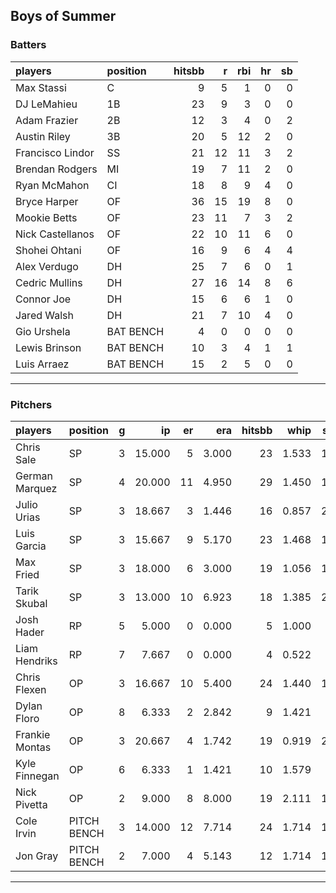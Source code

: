 ## Boys of Summer

### Batters

 
|players          |position  | hitsbb|  r| rbi| hr| sb| 
|:----------------|:---------|------:|--:|---:|--:|--:| 
|Max Stassi       |C         |      9|  5|   1|  0|  0| 
|DJ LeMahieu      |1B        |     23|  9|   3|  0|  0| 
|Adam Frazier     |2B        |     12|  3|   4|  0|  2| 
|Austin Riley     |3B        |     20|  5|  12|  2|  0| 
|Francisco Lindor |SS        |     21| 12|  11|  3|  2| 
|Brendan Rodgers  |MI        |     19|  7|  11|  2|  0| 
|Ryan McMahon     |CI        |     18|  8|   9|  4|  0| 
|Bryce Harper     |OF        |     36| 15|  19|  8|  0| 
|Mookie Betts     |OF        |     23| 11|   7|  3|  2| 
|Nick Castellanos |OF        |     22| 10|  11|  6|  0| 
|Shohei Ohtani    |OF        |     16|  9|   6|  4|  4| 
|Alex Verdugo     |DH        |     25|  7|   6|  0|  1| 
|Cedric Mullins   |DH        |     27| 16|  14|  8|  6| 
|Connor Joe       |DH        |     15|  6|   6|  1|  0| 
|Jared Walsh      |DH        |     21|  7|  10|  4|  0| 
|Gio Urshela      |BAT BENCH |      4|  0|   0|  0|  0| 
|Lewis Brinson    |BAT BENCH |     10|  3|   4|  1|  1| 
|Luis Arraez      |BAT BENCH |     15|  2|   5|  0|  0| 

* * *

### Pitchers

 
|players        |position    |  g|     ip| er|   era| hitsbb|  whip| so|  w| sv| 
|:--------------|:-----------|--:|------:|--:|-----:|------:|-----:|--:|--:|--:| 
|Chris Sale     |SP          |  3| 15.000|  5| 3.000|     23| 1.533| 17|  1|  0| 
|German Marquez |SP          |  4| 20.000| 11| 4.950|     29| 1.450| 16|  1|  0| 
|Julio Urias    |SP          |  3| 18.667|  3| 1.446|     16| 0.857| 22|  3|  0| 
|Luis Garcia    |SP          |  3| 15.667|  9| 5.170|     23| 1.468| 14|  0|  0| 
|Max Fried      |SP          |  3| 18.000|  6| 3.000|     19| 1.056| 19|  0|  0| 
|Tarik Skubal   |SP          |  3| 13.000| 10| 6.923|     18| 1.385| 20|  0|  0| 
|Josh Hader     |RP          |  5|  5.000|  0| 0.000|      5| 1.000|  8|  0|  4| 
|Liam Hendriks  |RP          |  7|  7.667|  0| 0.000|      4| 0.522|  8|  0|  5| 
|Chris Flexen   |OP          |  3| 16.667| 10| 5.400|     24| 1.440| 12|  0|  0| 
|Dylan Floro    |OP          |  8|  6.333|  2| 2.842|      9| 1.421|  7|  1|  5| 
|Frankie Montas |OP          |  3| 20.667|  4| 1.742|     19| 0.919| 20|  3|  0| 
|Kyle Finnegan  |OP          |  6|  6.333|  1| 1.421|     10| 1.579|  8|  1|  3| 
|Nick Pivetta   |OP          |  2|  9.000|  8| 8.000|     19| 2.111| 11|  0|  0| 
|Cole Irvin     |PITCH BENCH |  3| 14.000| 12| 7.714|     24| 1.714| 12|  0|  0| 
|Jon Gray       |PITCH BENCH |  2|  7.000|  4| 5.143|     12| 1.714| 10|  0|  0| 


* * *


